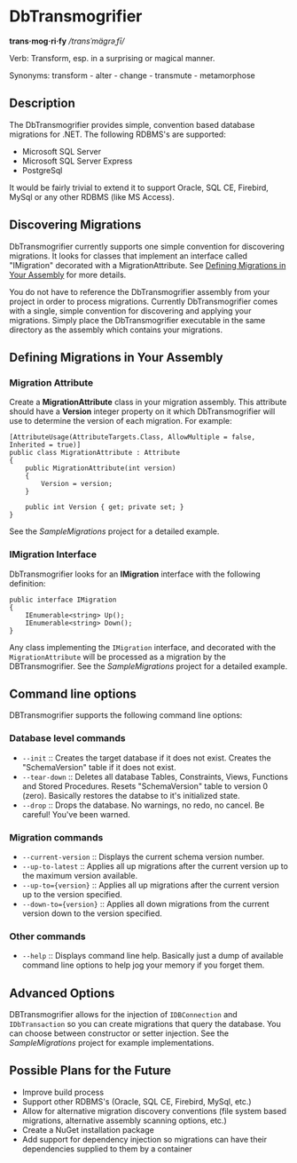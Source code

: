 ﻿DbTransmogrifier
================

**trans·mog·ri·fy** */transˈmägrəˌfī/*

Verb: Transform, esp. in a surprising or magical manner.

Synonyms: transform - alter - change - transmute - metamorphose

Description
-----------

The DbTransmogrifier provides simple, convention based database migrations for .NET.  The following RDBMS's are supported:

* Microsoft SQL Server
* Microsoft SQL Server Express
* PostgreSql

It would be fairly trivial to extend it to support Oracle, SQL CE, Firebird, MySql or any other RDBMS (like MS Access).

Discovering Migrations
----------------------

DbTransmogrifier currently supports one simple convention for discovering migrations.  It looks for classes that implement an interface called "IMigration" decorated with a MigrationAttribute.  See [Defining Migrations in Your Assembly](#defining-migrations-in-your-assembly) for more details.

You do not have to reference the DbTransmogrifier assembly from your project in order to process migrations.  Currently DbTransmogrifier comes with a single, simple convention for discovering and applying your migrations.  Simply place the DbTransmogrifier executable in the same directory as the assembly which contains your migrations.


Defining Migrations in Your Assembly
------------------------------------

### Migration Attribute

Create a **MigrationAttribute** class in your migration assembly.  This attribute should have a **Version** integer property on it which DbTransmogrifier will use to determine the version of each migration.  For example:

```
[AttributeUsage(AttributeTargets.Class, AllowMultiple = false, Inherited = true)]
public class MigrationAttribute : Attribute
{
	public MigrationAttribute(int version)
	{
		Version = version;
	}

	public int Version { get; private set; }
}
```

See the *SampleMigrations* project for a detailed example.

### IMigration Interface

DbTransmogrifier looks for an **IMigration** interface with the following definition:

```
public interface IMigration
{
	IEnumerable<string> Up();
	IEnumerable<string> Down();
}
```

Any class implementing the ```IMigration``` interface, and decorated with the ```MigrationAttribute``` will be processed as a migration by the DBTransmogrifier. See the *SampleMigrations* project for a detailed example.

Command line options
------------------------------------

DBTransmogrifier supports the following command line options:

### Database level commands

* ```--init``` :: Creates the target database if it does not exist. Creates the "SchemaVersion" table if it does not exist.
* ```--tear-down``` :: Deletes all database Tables, Constraints, Views, Functions and Stored Procedures. Resets "SchemaVersion" table to version 0 (zero).  Basically restores the databse to it's initialized state.
* ```--drop``` :: Drops the database. No warnings, no redo, no cancel.  Be careful! You've been warned.

### Migration commands

* ```--current-version``` :: Displays the current schema version number.
* ```--up-to-latest``` :: Applies all up migrations after the current version up to the maximum version available.
* ```--up-to={version}``` :: Applies all up migrations after the current version up to the version specified.
* ```--down-to={version}``` :: Applies all down migrations from the current version down to the version specified.

### Other commands

* ```--help``` :: Displays command line help. Basically just a dump of available command line options to help jog your memory if you forget them.

Advanced Options
----------------

DBTransmogrifier allows for the injection of ```IDBConnection``` and ```IDbTransaction``` so you can create migrations that query the database. You can choose between constructor or setter injection.  See the *SampleMigrations* project for example implementations.

Possible Plans for the Future
-----------------------------

* Improve build process
* Support other RDBMS's (Oracle, SQL CE, Firebird, MySql, etc.)
* Allow for alternative migration discovery conventions (file system based migrations, alternative assembly scanning options, etc.)
* Create a NuGet installation package
* Add support for dependency injection so migrations can have their dependencies supplied to them by a container